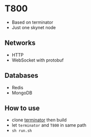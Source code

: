 # T800
- Based on terminator
- Just one skynet node


## Networks
- HTTP
- WebSocket with protobuf


## Databases
- Redis
- MongoDB


## How to use
- clone [terminator](https://github.com/qinhanlei/terminator) then build
- let `terminator` and `T800` in same path
- `sh run.sh`
